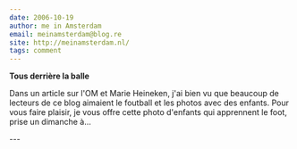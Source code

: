 ```yaml
---
date: 2006-10-19
author: me in Amsterdam
email: meinamsterdam@blog.re
site: http://meinamsterdam.nl/
tags: comment
---
```


<!-- TB -->
<p><strong>Tous derrière la balle</strong></p>
<p>Dans un article sur l'OM et Marie Heineken, j'ai bien vu que beaucoup de lecteurs de ce blog aimaient le foutball et les photos avec des enfants. Pour vous faire plaisir, je vous offre cette photo d'enfants qui apprennent le foot, prise un dimanche à...</p>
---